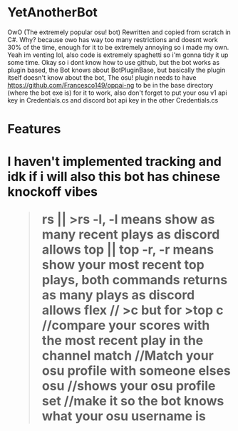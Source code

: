 # YetAnotherBot
OwO (The extremely popular osu! bot) Rewritten and copied from scratch in C#. Why? because owo has way too many restrictions and doesnt work 30% of the time, enough for it to be extremely annoying so i made my own. Yeah im venting lol, also code is extremely spaghetti so i'm gonna tidy it up some time. Okay so i dont know how to use github, but the bot works as plugin based, the Bot knows about BotPluginBase, but basically the plugin itself doesn't know about the bot, The osu! plugin needs to have https://github.com/Francesco149/oppai-ng to be in the base directory (where the bot exe is) for it to work, also don't forget to put your osu v1 api key in Credentials.cs and discord bot api key in the other Credentials.cs

<h1>Features<h1>
I haven't implemented tracking and idk if i will 
also this bot has chinese knockoff vibes

>rs || >rs -l, -l means show as many recent plays as discord allows
>top || top -r, -r means show your most recent top plays, both commands returns as many plays as discord allows
>flex <indexTop> // >c but for >top
>c //compare your scores with the most recent play in the channel
>match <user> //Match your osu profile with someone elses
>osu //shows your osu profile
>set <username> //make it so the bot knows what your osu username is
